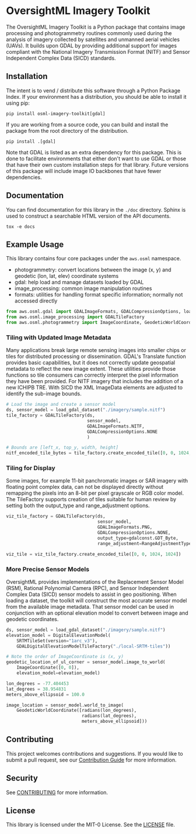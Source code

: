 # OversightML Imagery Toolkit

The OversightML Imagery Toolkit is a Python package that contains image processing and photogrammetry routines commonly
used during the analysis of imagery collected by satellites and unmanned aerial vehicles (UAVs). It builds upon GDAL
by providing additional support for images compliant with the National Imagery Transmission Format (NITF) and Sensor
Independent Complex Data (SICD) standards.

## Installation

The intent is to vend / distribute this software through a Python Package Index.
If your environment has a distribution,
you should be able to install it using pip:
```shell
pip install osml-imagery-toolkit[gdal]
```

If you are working from a source code, you can build and install the package from the root directory of the
distribution.
```shell
pip install .[gdal]
```
Note that GDAL is listed as an extra dependency for this package. This is done to facilitate environments that either
don't want to use GDAL or those that have their own custom installation steps for that library. Future versions of
this package will include image IO backbones that have fewer dependencies.


## Documentation

You can find documentation for this library in the `./doc` directory. Sphinx is used to construct a searchable HTML
version of the API documents.

```shell
tox -e docs
```

## Example Usage

This library contains four core packages under the `aws.osml` namespace.
* photogrammetry: convert locations between the image (x, y) and geodetic (lon, lat, elev) coordinate systems
* gdal: help load and manage datasets loaded by GDAL
* image_processing: common image manipulation routines
* formats: utilities for handling format specific information; normally not accessed directly

```python
from aws.osml.gdal import GDALImageFormats, GDALCompressionOptions, load_gdal_dataset
from aws.osml.image_processing import GDALTileFactory
from aws.osml.photogrammetry import ImageCoordinate, GeodeticWorldCoordinate, SensorModel
```

### Tiling with Updated Image Metadata

Many applications break large remote sensing images into smaller chips or tiles for distributed processing or
dissemination. GDAL's Translate function provides basic capabilities, but it does not correctly update geospatial
metadata to reflect the new image extent. These utilities provide those functions so tile consumers can correctly
interpret the pixel information they have been provided. For NITF imagery that includes the addition of a new ICHIPB
TRE. With SICD the XML ImageData elements are adjusted to identify the sub-image bounds.

```python
# Load the image and create a sensor model
ds, sensor_model = load_gdal_dataset("./imagery/sample.nitf")
tile_factory = GDALTileFactory(ds,
                               sensor_model,
                               GDALImageFormats.NITF,
                               GDALCompressionOptions.NONE
                               )

# Bounds are [left_x, top_y, width, height]
nitf_encoded_tile_bytes = tile_factory.create_encoded_tile([0, 0, 1024, 1024])
```

### Tiling for Display

Some images, for example 11-bit panchromatic images or SAR imagery with floating point complex data, can not be
displayed directly without remapping the pixels into an 8-bit per pixel grayscale or RGB color model. The TileFactory
supports creation of tiles suitable for human review by setting both the output_type and range_adjustment options.

```python
viz_tile_factory = GDALTileFactory(ds,
                                   sensor_model,
                                   GDALImageFormats.PNG,
                                   GDALCompressionOptions.NONE,
                                   output_type=gdalconst.GDT_Byte,
                                   range_adjustment=RangeAdjustmentType.DRA)

viz_tile = viz_tile_factory.create_encoded_tile([0, 0, 1024, 1024])
```

### More Precise Sensor Models

OversightML provides implementations of the Replacement Sensor Model (RSM), Rational Polynomial
Camera (RPC), and Sensor Independent Complex Data (SICD) sensor models to assist in geo positioning.
When loading a dataset, the toolkit will construct the most accurate sensor model
from the available image metadata. That sensor model can be used in conjunction with an optional
elevation model to convert between image and geodetic coordinates.

```python
ds, sensor_model = load_gdal_dataset("./imagery/sample.nitf")
elevation_model = DigitalElevationModel(
    SRTMTileSet(version="1arc_v3"),
    GDALDigitalElevationModelTileFactory("./local-SRTM-tiles"))

# Note the order of ImageCoordinate is (x, y)
geodetic_location_of_ul_corner = sensor_model.image_to_world(
    ImageCoordinate([0, 0]),
    elevation_model=elevation_model)

lon_degrees = -77.404453
lat_degrees = 38.954831
meters_above_ellipsoid = 100.0

image_location = sensor_model.world_to_image(
    GeodeticWorldCoordinate([radians(lon_degrees),
                             radians(lat_degrees),
                             meters_above_ellipsoid]))
```

## Contributing

This project welcomes contributions and suggestions. If you would like to submit a pull request, see our
[Contribution Guide](CONTRIBUTING.md) for more information.

## Security

See [CONTRIBUTING](CONTRIBUTING.md#security-issue-notifications) for more information.

## License

This library is licensed under the MIT-0 License. See the [LICENSE](LICENSE) file.
